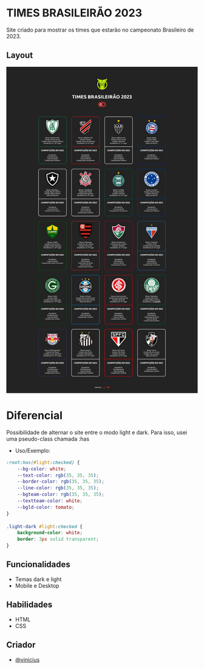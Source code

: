 
# TIMES BRASILEIRÃO 2023

Site criado para mostrar os times que estarão no campeonato Brasileiro de 2023.


## Layout

<p align="center">
  <a href="">
    <img alt="" src="assets/print-page.jpeg">
  </a>
</p>


# Diferencial

Possibilidade de alternar o site entre o modo light e dark. Para isso, usei uma pseudo-class chamada :has

- Uso/Exemplo:
```css
:root:has(#light:checked) {
    --bg-color: white;
    --text-color: rgb(35, 35, 35);
    --border-color: rgb(35, 35, 35);
    --line-color: rgb(35, 35, 35);
    --bgteam-color: rgb(35, 35, 35);
    --textteam-color: white;
    --bgld-color: tomato;
}

.light-dark #light:checked {
    background-color: white;
    border: 3px solid transparent;
}
```

## Funcionalidades

- Temas dark e light
- Mobile e Desktop


## Habilidades

- HTML
- CSS


## Criador

- [@vinicius](https://www.linkedin.com/in/vinicius-graciano-5081501a1/)

